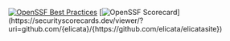 [![OpenSSF Best Practices](https://www.bestpractices.dev/projects/8605/badge)](https://www.bestpractices.dev/projects/8605)
[![OpenSSF Scorecard](https://api.securityscorecards.dev/projects/github.com/{elicata}/{[repo](https://github.com/elicata/elicatasite)}/badge)](https://securityscorecards.dev/viewer/?uri=github.com/{elicata}/{https://github.com/elicata/elicatasite})
